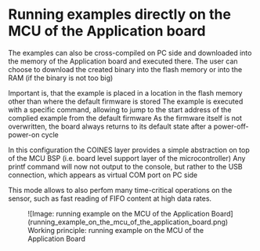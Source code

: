 # Running examples directly on the MCU of the Application board
The examples can also be cross-compiled on PC side and downloaded into the memory of the Application board and executed there.
The user can choose to download the created binary into the flash memory or into the RAM (if the binary is not too big)

Important is, that the example is placed in a location in the flash memory other than where the default firmware is stored
The example is executed with a specific command, allowing to jump to the start address of the complied example from the default firmware
As the firmware itself is not overwritten, the board always returns to its default state after a power-off-power-on cycle

In this configuration the COINES layer provides a simple abstraction on top of the MCU BSP (i.e. board level support layer of the microcontroller)
Any printf command will now not output to the console, but rather to the USB connection, which appears as virtual COM port on PC side

This mode allows to also perfom many time-critical operations on the sensor, such as fast reading of FIFO content at high data rates.




<figure markdown>
  ![Image: running example on the MCU of the Application Board](running_example_on_the_mcu_of_the_application_board.png)
  <figcaption>Working principle: running example on the MCU of the Application Board</figcaption>
</figure>